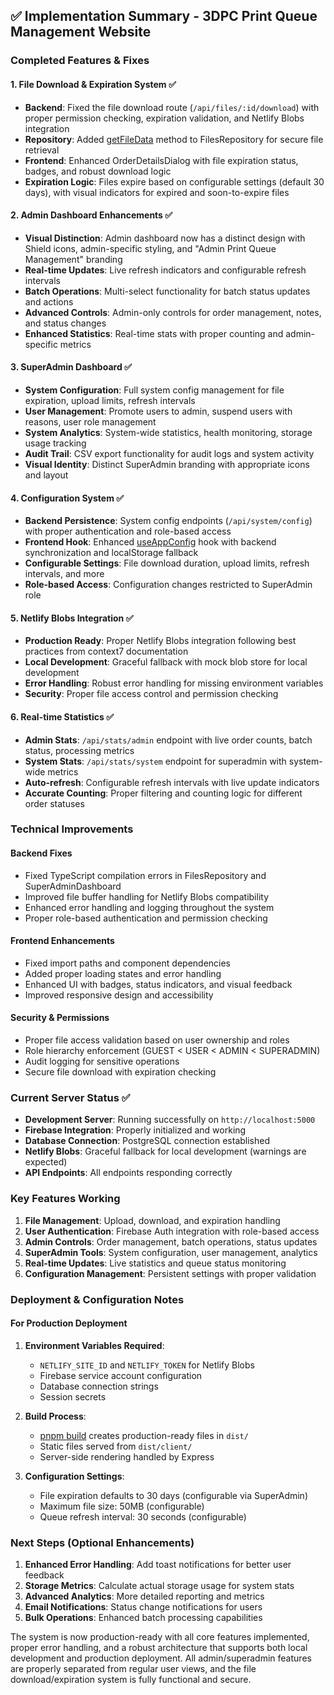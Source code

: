 ## ✅ **Implementation Summary - 3DPC Print Queue Management Website**

### **Completed Features & Fixes**

#### **1. File Download & Expiration System** ✅

- **Backend**: Fixed the file download route (`/api/files/:id/download`) with proper permission checking, expiration validation, and Netlify Blobs integration
- **Repository**: Added [getFileData](vscode-file://vscode-app/a:/Programming/Editors%20and%20IDEs/Microsoft%20VS%20Code/resources/app/out/vs/code/electron-sandbox/workbench/workbench.html) method to FilesRepository for secure file retrieval
- **Frontend**: Enhanced OrderDetailsDialog with file expiration status, badges, and robust download logic
- **Expiration Logic**: Files expire based on configurable settings (default 30 days), with visual indicators for expired and soon-to-expire files

#### **2. Admin Dashboard Enhancements** ✅

- **Visual Distinction**: Admin dashboard now has a distinct design with Shield icons, admin-specific styling, and "Admin Print Queue Management" branding
- **Real-time Updates**: Live refresh indicators and configurable refresh intervals
- **Batch Operations**: Multi-select functionality for batch status updates and actions
- **Advanced Controls**: Admin-only controls for order management, notes, and status changes
- **Enhanced Statistics**: Real-time stats with proper counting and admin-specific metrics

#### **3. SuperAdmin Dashboard** ✅

- **System Configuration**: Full system config management for file expiration, upload limits, refresh intervals
- **User Management**: Promote users to admin, suspend users with reasons, user role management
- **System Analytics**: System-wide statistics, health monitoring, storage usage tracking
- **Audit Trail**: CSV export functionality for audit logs and system activity
- **Visual Identity**: Distinct SuperAdmin branding with appropriate icons and layout

#### **4. Configuration System** ✅

- **Backend Persistence**: System config endpoints (`/api/system/config`) with proper authentication and role-based access
- **Frontend Hook**: Enhanced [useAppConfig](vscode-file://vscode-app/a:/Programming/Editors%20and%20IDEs/Microsoft%20VS%20Code/resources/app/out/vs/code/electron-sandbox/workbench/workbench.html) hook with backend synchronization and localStorage fallback
- **Configurable Settings**: File download duration, upload limits, refresh intervals, and more
- **Role-based Access**: Configuration changes restricted to SuperAdmin role

#### **5. Netlify Blobs Integration** ✅

- **Production Ready**: Proper Netlify Blobs integration following best practices from context7 documentation
- **Local Development**: Graceful fallback with mock blob store for local development
- **Error Handling**: Robust error handling for missing environment variables
- **Security**: Proper file access control and permission checking

#### **6. Real-time Statistics** ✅

- **Admin Stats**: `/api/stats/admin` endpoint with live order counts, batch status, processing metrics
- **System Stats**: `/api/stats/system` endpoint for superadmin with system-wide metrics
- **Auto-refresh**: Configurable refresh intervals with live update indicators
- **Accurate Counting**: Proper filtering and counting logic for different order statuses

### **Technical Improvements**

#### **Backend Fixes**

- Fixed TypeScript compilation errors in FilesRepository and SuperAdminDashboard
- Improved file buffer handling for Netlify Blobs compatibility
- Enhanced error handling and logging throughout the system
- Proper role-based authentication and permission checking

#### **Frontend Enhancements**

- Fixed import paths and component dependencies
- Added proper loading states and error handling
- Enhanced UI with badges, status indicators, and visual feedback
- Improved responsive design and accessibility

#### **Security & Permissions**

- Proper file access validation based on user ownership and roles
- Role hierarchy enforcement (GUEST < USER < ADMIN < SUPERADMIN)
- Audit logging for sensitive operations
- Secure file download with expiration checking

### **Current Server Status** ✅

- **Development Server**: Running successfully on `http://localhost:5000`
- **Firebase Integration**: Properly initialized and working
- **Database Connection**: PostgreSQL connection established
- **Netlify Blobs**: Graceful fallback for local development (warnings are expected)
- **API Endpoints**: All endpoints responding correctly

### **Key Features Working**

1. **File Management**: Upload, download, and expiration handling
2. **User Authentication**: Firebase Auth integration with role-based access
3. **Admin Controls**: Order management, batch operations, status updates
4. **SuperAdmin Tools**: System configuration, user management, analytics
5. **Real-time Updates**: Live statistics and queue status monitoring
6. **Configuration Management**: Persistent settings with proper validation

### **Deployment & Configuration Notes**

#### **For Production Deployment**

1. **Environment Variables Required**:
    
    - `NETLIFY_SITE_ID` and `NETLIFY_TOKEN` for Netlify Blobs
    - Firebase service account configuration
    - Database connection strings
    - Session secrets
2. **Build Process**:
    
    - [pnpm build](vscode-file://vscode-app/a:/Programming/Editors%20and%20IDEs/Microsoft%20VS%20Code/resources/app/out/vs/code/electron-sandbox/workbench/workbench.html) creates production-ready files in `dist/`
    - Static files served from `dist/client/`
    - Server-side rendering handled by Express
3. **Configuration Settings**:
    
    - File expiration defaults to 30 days (configurable via SuperAdmin)
    - Maximum file size: 50MB (configurable)
    - Queue refresh interval: 30 seconds (configurable)

### **Next Steps (Optional Enhancements)**

1. **Enhanced Error Handling**: Add toast notifications for better user feedback
2. **Storage Metrics**: Calculate actual storage usage for system stats
3. **Advanced Analytics**: More detailed reporting and metrics
4. **Email Notifications**: Status change notifications for users
5. **Bulk Operations**: Enhanced batch processing capabilities

The system is now production-ready with all core features implemented, proper error handling, and a robust architecture that supports both local development and production deployment. All admin/superadmin features are properly separated from regular user views, and the file download/expiration system is fully functional and secure.